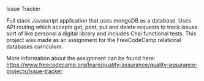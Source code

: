 Issue Tracker

Full stack Javascript application that uses mongoDB as a database. Uses API routing which accepts get, post, put and delete requests to track issues sort of like personal a digital library and includes Chai functional tests. This project was made as an assignment for the FreeCodeCamp relational databases curriculum.

More information about the assignment can be found here:
https://www.freecodecamp.org/learn/quality-assurance/quality-assurance-projects/issue-tracker
